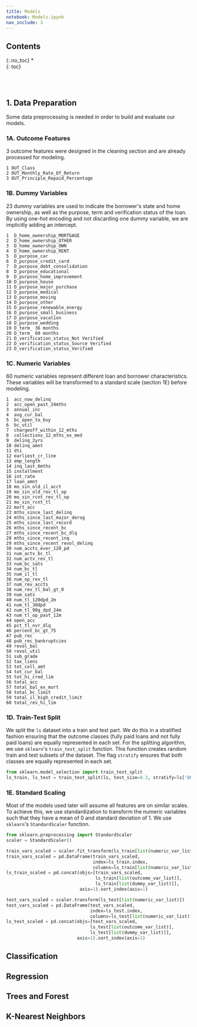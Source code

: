 ```yaml
---
title: Models
notebook: Models.ipynb
nav_include: 3
---
```


## Contents
{:.no_toc}
*  
{: toc}










<br><br>
## 1. Data Preparation

Some data preprocessing is needed in order to build and evaluate our models.





### 1A. Outcome Features

3 outcome features were designed in the cleaning section and are already processed for modeling.





    1 OUT_Class
    2 OUT_Monthly_Rate_Of_Return
    3 OUT_Principle_Repaid_Percentage


### 1B. Dummy Variables

23 dummy variables are used to indicate the borrower's state and home ownership, as well as the purpose, term and verification status of the loan. By using one-hot encoding and not discarding one dummy variable, we are implicitly adding an intercept.





    1  D_home_ownership_MORTGAGE
    2  D_home_ownership_OTHER
    3  D_home_ownership_OWN
    4  D_home_ownership_RENT
    5  D_purpose_car
    6  D_purpose_credit_card
    7  D_purpose_debt_consolidation
    8  D_purpose_educational
    9  D_purpose_home_improvement
    10 D_purpose_house
    11 D_purpose_major_purchase
    12 D_purpose_medical
    13 D_purpose_moving
    14 D_purpose_other
    15 D_purpose_renewable_energy
    16 D_purpose_small_business
    17 D_purpose_vacation
    18 D_purpose_wedding
    19 D_term_ 36 months
    20 D_term_ 60 months
    21 D_verification_status_Not Verified
    22 D_verification_status_Source Verified
    23 D_verification_status_Verified


### 1C. Numeric Variables

60 numeric variables represent different loan and borrower characteristics. These variables will be transformed to a standard scale (section 1E) before modeling.





    1  acc_now_delinq
    2  acc_open_past_24mths
    3  annual_inc
    4  avg_cur_bal
    5  bc_open_to_buy
    6  bc_util
    7  chargeoff_within_12_mths
    8  collections_12_mths_ex_med
    9  delinq_2yrs
    10 delinq_amnt
    11 dti
    12 earliest_cr_line
    13 emp_length
    14 inq_last_6mths
    15 installment
    16 int_rate
    17 loan_amnt
    18 mo_sin_old_il_acct
    19 mo_sin_old_rev_tl_op
    20 mo_sin_rcnt_rev_tl_op
    21 mo_sin_rcnt_tl
    22 mort_acc
    23 mths_since_last_delinq
    24 mths_since_last_major_derog
    25 mths_since_last_record
    26 mths_since_recent_bc
    27 mths_since_recent_bc_dlq
    28 mths_since_recent_inq
    29 mths_since_recent_revol_delinq
    30 num_accts_ever_120_pd
    31 num_actv_bc_tl
    32 num_actv_rev_tl
    33 num_bc_sats
    34 num_bc_tl
    35 num_il_tl
    36 num_op_rev_tl
    37 num_rev_accts
    38 num_rev_tl_bal_gt_0
    39 num_sats
    40 num_tl_120dpd_2m
    41 num_tl_30dpd
    42 num_tl_90g_dpd_24m
    43 num_tl_op_past_12m
    44 open_acc
    45 pct_tl_nvr_dlq
    46 percent_bc_gt_75
    47 pub_rec
    48 pub_rec_bankruptcies
    49 revol_bal
    50 revol_util
    51 sub_grade
    52 tax_liens
    53 tot_coll_amt
    54 tot_cur_bal
    55 tot_hi_cred_lim
    56 total_acc
    57 total_bal_ex_mort
    58 total_bc_limit
    59 total_il_high_credit_limit
    60 total_rev_hi_lim


### 1D. Train-Test Split

We split the `ls` dataset into a train and test part. We do this in a stratified fashion ensuring that the outcome classes (fully paid loans and not fully paid loans) are equally represented in each set. For the splitting algorithm, we use `sklearn`'s `train_test_split` function. This function creates random train and test subsets of the dataset. The flag `stratify` ensures that both classes are equally represented in each set. 



```python
from sklearn.model_selection import train_test_split
ls_train, ls_test = train_test_split(ls, test_size=0.2, stratify=ls['OUT_Class'])
```


### 1E. Standard Scaling

Most of the models used later will assume all features are on similar scales. To achieve this, we use standardization to transform the numeric variables such that they have a mean of 0 and standard deviation of 1. We use `sklearn`'s `StandardScaler` function.



```python
from sklearn.preprocessing import StandardScaler
scaler = StandardScaler()
```




```python
train_vars_scaled = scaler.fit_transform(ls_train[list(numeric_var_list)])
train_vars_scaled = pd.DataFrame(train_vars_scaled, 
                                 index=ls_train.index, 
                                 columns=ls_train[list(numeric_var_list)].columns)
ls_train_scaled = pd.concat(objs=[train_vars_scaled,
                                  ls_train[list(outcome_var_list)],
                                  ls_train[list(dummy_var_list)]],
                            axis=1).sort_index(axis=1)
```




```python
test_vars_scaled = scaler.transform(ls_test[list(numeric_var_list)])
test_vars_scaled = pd.DataFrame(test_vars_scaled, 
                                index=ls_test.index, 
                                columns=ls_test[list(numeric_var_list)].columns)
ls_test_scaled = pd.concat(objs=[test_vars_scaled,
                                ls_test[list(outcome_var_list)],
                                ls_test[list(dummy_var_list)]],
                           axis=1).sort_index(axis=1)
```


## Classification

## Regression

## Trees and Forest

## K-Nearest Neighbors
